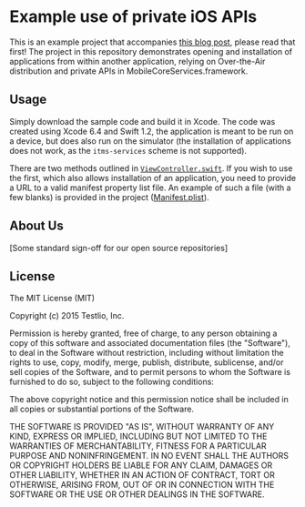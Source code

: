 # Example use of private iOS APIs

This is an example project that accompanies [this blog post](http://testlio.com/blog), please read that first! The project in this repository demonstrates opening and installation of applications from within another application, relying on Over-the-Air distribution and private APIs in MobileCoreServices.framework.

## Usage

Simply download the sample code and build it in Xcode. The code was created using Xcode 6.4 and Swift 1.2, the application is meant to be run on a device, but does also run on the simulator (the installation of applications does not work, as the `itms-services` scheme is not supported).

There are two methods outlined in [`ViewController.swift`](Example/ViewController.swift#L46). If you wish to use the first, which also allows installation of an application, you need to provide a URL to a valid manifest property list file. An example of such a file (with a few blanks) is provided in the project ([Manifest.plist](Example/Manifest.plist)).

## About Us

[Some standard sign-off for our open source repositories]

## License

The MIT License (MIT)

Copyright (c) 2015 Testlio, Inc.

Permission is hereby granted, free of charge, to any person obtaining a copy
of this software and associated documentation files (the "Software"), to deal
in the Software without restriction, including without limitation the rights
to use, copy, modify, merge, publish, distribute, sublicense, and/or sell
copies of the Software, and to permit persons to whom the Software is
furnished to do so, subject to the following conditions:

The above copyright notice and this permission notice shall be included in all
copies or substantial portions of the Software.

THE SOFTWARE IS PROVIDED "AS IS", WITHOUT WARRANTY OF ANY KIND, EXPRESS OR
IMPLIED, INCLUDING BUT NOT LIMITED TO THE WARRANTIES OF MERCHANTABILITY,
FITNESS FOR A PARTICULAR PURPOSE AND NONINFRINGEMENT. IN NO EVENT SHALL THE
AUTHORS OR COPYRIGHT HOLDERS BE LIABLE FOR ANY CLAIM, DAMAGES OR OTHER
LIABILITY, WHETHER IN AN ACTION OF CONTRACT, TORT OR OTHERWISE, ARISING FROM,
OUT OF OR IN CONNECTION WITH THE SOFTWARE OR THE USE OR OTHER DEALINGS IN THE
SOFTWARE.
